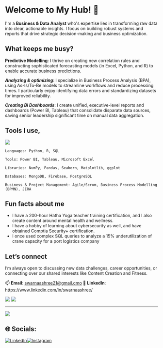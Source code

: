 # Welcome to My Hub! 👋                                                                                                                

I'm a **Business & Data Analyst** who's expertise lies in transforming raw data into clear, actionable insights. I focus on building robust systems and reports that drive strategic decision-making and business optimization.


## What keeps me busy?

**Predictive Modelling**: I thrive on creating new correlation rules and constructing sophisticated forecasting models (in Excel, Python, and R) to enable accurate business predictions.

**_Analyzing & optimizing_**: I specialize in Business Process Analysis (BPA), using As-Is/To-Be models to streamline workflows and reduce processing times. I particularly enjoy identifying data errors and standardizing datasets for improved reliability.

**_Creating BI Dashboards_**: I create unified, executive-level reports and dashboards (Power BI, Tableau) that consolidate disparate data sources, saving senior leadership significant time on manual data aggregation.


## Tools I use,
![](https://github-readme-stats.vercel.app/api/top-langs/?username=swarnaa615&layout=compact&theme=dark)
```
Languages: Python, R, SQL

Tools: Power BI, Tableau, Microsoft Excel

Libraries: NumPy, Pandas, Seaborn, Matplotlib, ggplot

Databases: MongoDB, Firebase, PostgreSQL

Business & Project Management: Agile/Scrum, Business Process Modelling (BPMN), JIRA
```

## Fun facts about me

* I have a 200-hour Hatha Yoga teacher training certification, and I also create content around mental health and wellness.
* I have a hobby of learning about cybersecurity as well, and have obtained Comptia Security+ certification.
* I once used complex SQL queries to analyze a 15% underutilization of crane capacity for a port logistics company

## Let’s connect
I’m always open to discussing new data challenges, career opportunities, or connecting over our shared interests like Content Creation and Fitness.

📫 **Email**: swarnaashree21@gmail.cmo
💼 **LinkedIn**: https://www.linkedin.com/in/swarnaashree/

![](https://quotes-github-readme.vercel.app/api?type=vetical&theme=tokyonight) ![](https://github-contributor-stats.vercel.app/api?username=swarnaa615&limit=5&theme=vision-friendly-dark&combine_all_yearly_contributions=true)

---
[![](https://visitcount.itsvg.in/api?id=swarnaa615&icon=0&color=4)](https://visitcount.itsvg.in)

## 🌐 Socials:

[![LinkedIn](https://img.shields.io/badge/LinkedIn-%230077B5.svg?logo=linkedin&logoColor=white)](https://linkedin.com/in/https://www.linkedin.com/in/swarnaashree/)[![Instagram](https://img.shields.io/badge/Instagram-E4405F?logo=instagram&logoColor=white)](https://instagram.com/itz_swarr)

  
<!-- Proudly created with GPRM ( https://gprm.itsvg.in ) -->
